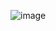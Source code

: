 ![image](https://github.com/NikhilNaik21/Geeksfrogeeks/assets/111115551/9b2d62de-f3e6-4265-b76c-1aec6feec79e)
